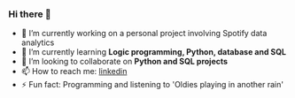 ### Hi there 👋

- 🔭 I’m currently working on a personal project involving Spotify data analytics
- 🌱 I’m currently learning **Logic programming, Python, database and SQL**
- 👯 I’m looking to collaborate on **Python and SQL projects**
- 📫 How to reach me: [linkedin](https://www.linkedin.com/in/yasmin-oliveira-67a56818b/)
- ⚡ Fun fact: Programming and listening to 'Oldies playing in another rain'
